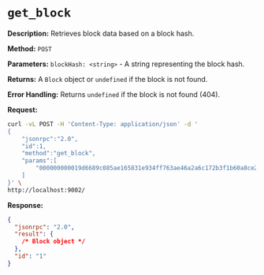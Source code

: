 # `get_block`

**Description:**  Retrieves block data based on a block hash.

**Method:** `POST`

**Parameters:**
    `blockHash: <string>` - A string representing the block hash.

**Returns:** A `Block` object or `undefined` if the block is not found.

**Error Handling:** Returns `undefined` if the block is not found (404).

**Request:**
```bash
curl -vL POST -H 'Content-Type: application/json' -d '
{
    "jsonrpc":"2.0",
    "id":1,
    "method":"get_block",
    "params":[
        "000000000019d6689c085ae165831e934ff763ae46a2a6c172b3f1b60a8ce26f" 
    ]
}' \
http://localhost:9002/
```

**Response:**
```json
{
  "jsonrpc": "2.0",
  "result": {
    /* Block object */
  },
  "id": "1"
}
```
